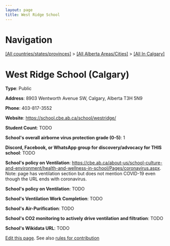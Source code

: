 ```yaml
---
layout: page
title: West Ridge School
---
```

# Navigation

[[All countries/states/provinces]](../../..) > [[All Alberta Areas/Cities]](../..) > [[All In Calgary]](..)

# West Ridge School (Calgary)

**Type**: Public

**Address**: 8903 Wentworth Avenue SW, Calgary, Alberta T3H 5N9

**Phone**: 403-817-3552

**Website**: <https://school.cbe.ab.ca/school/westridge/>

**Student Count**: TODO

**School's overall airborne virus protection grade (0-5)**: 1

**Discord, Facebook, or WhatsApp group for discovery/advocacy for THIS school**: TODO

**School's policy on Ventilation**: <https://cbe.ab.ca/about-us/school-culture-and-environment/health-and-wellness-in-school/Pages/coronavirus.aspx>. Note: page has ventilation section but does not mention COVID-19 even though the URL ends with coronavirus.

**School's policy on Ventilation**: TODO

**School's Ventilation Work Completion**: TODO

**School's Air-Purification**: TODO

**School's CO2 monitoring to actively drive ventilation and filtration**: TODO

**School's Wikidata URL**: TODO


[Edit this page](https://github.com/ventilate-schools/AB/edit/main/./Calgary/West_Ridge_School.md). See also [rules for contribution](../../../contribution-rules/)
